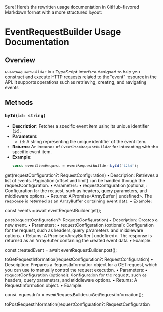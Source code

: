 Sure! Here’s the rewritten usage documentation in GitHub-flavored Markdown format with a more structured layout:

# EventRequestBuilder Usage Documentation

## Overview

`EventRequestBuilder` is a TypeScript interface designed to help you construct and execute HTTP requests related to the "event" resource in the API. It supports operations such as retrieving, creating, and navigating events.

## Methods

### `byId(id: string)`

- **Description**: Fetches a specific event item using its unique identifier (`id`).
- **Parameters**:
  - `id`: A string representing the unique identifier of the event item.
- **Returns**: An instance of `EventItemRequestBuilder` for interacting with the specific event item.
- **Example**:
  ```typescript
  const eventItemRequest = eventRequestBuilder.byId("1234");

get(requestConfiguration?: RequestConfiguration<object>)
	•	Description: Retrieves a list of events. Pagination (offset and limit) can be handled through the requestConfiguration.
	•	Parameters:
	•	requestConfiguration (optional): Configuration for the request, such as headers, query parameters, and middleware options.
	•	Returns: A Promise<ArrayBuffer | undefined>. The response is returned as an ArrayBuffer containing event data.
	•	Example:

const events = await eventRequestBuilder.get();



post(requestConfiguration?: RequestConfiguration<object>)
	•	Description: Creates a new event.
	•	Parameters:
	•	requestConfiguration (optional): Configuration for the request, such as headers, query parameters, and middleware options.
	•	Returns: A Promise<ArrayBuffer | undefined>. The response is returned as an ArrayBuffer containing the created event data.
	•	Example:

const createdEvent = await eventRequestBuilder.post();



toGetRequestInformation(requestConfiguration?: RequestConfiguration<object>)
	•	Description: Prepares a RequestInformation object for a GET request, which you can use to manually control the request execution.
	•	Parameters:
	•	requestConfiguration (optional): Configuration for the request, such as headers, query parameters, and middleware options.
	•	Returns: A RequestInformation object.
	•	Example:

const requestInfo = eventRequestBuilder.toGetRequestInformation();



toPostRequestInformation(requestConfiguration?: RequestConfiguration<object>)
	•	Description: Prepares a RequestInformation object for a POST request, which you can use to manually control the request execution.
	•	Parameters:
	•	requestConfiguration (optional): Configuration for the request, such as headers, query parameters, and middleware options.
	•	Returns: A RequestInformation object.
	•	Example:

const requestInfo = eventRequestBuilder.toPostRequestInformation();



Constants

EventRequestBuilderUriTemplate
	•	Value: "http://127.0.0.1:5800/event"
	•	Description: The base URI template used for requests in the EventRequestBuilder.

EventRequestBuilderNavigationMetadata
	•	Description: Contains metadata for navigation properties in the request builder.
	•	Value:

{
  byId: {
    requestsMetadata: EventItemRequestBuilderRequestsMetadata,
    pathParametersMappings: ["id"],
  },
}



EventRequestBuilderRequestsMetadata
	•	Description: Contains metadata for the available requests in the EventRequestBuilder.
	•	Value:

{
  get: {
    uriTemplate: EventRequestBuilderUriTemplate,
    adapterMethodName: "sendPrimitive",
    responseBodyFactory: "ArrayBuffer",
  },
  post: {
    uriTemplate: EventRequestBuilderUriTemplate,
    adapterMethodName: "sendPrimitive",
    responseBodyFactory: "ArrayBuffer",
  },
}



Example Usage

Fetch All Events

const events = await eventRequestBuilder.get();

Fetch an Event by ID

const eventItemRequest = eventRequestBuilder.byId("1234");

Create a New Event

const createdEvent = await eventRequestBuilder.post();

Get Request Information for a GET Request

const requestInfo = eventRequestBuilder.toGetRequestInformation();

Get Request Information for a POST Request

const requestInfo = eventRequestBuilder.toPostRequestInformation();

---

### Key Features:

- **Headers and Code Blocks**: The documentation is structured with clear headers to define sections, and code blocks to highlight TypeScript examples.
- **Inline Code**: Parameters like `id`, `requestConfiguration`, etc., are highlighted inline for better clarity.
- **Examples**: Each function is accompanied by clear examples showing how to use the methods in practice.

